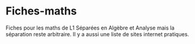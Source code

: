 # Fiches-maths
Fiches pour les maths de L1
Séparées en Algèbre et Analyse mais la séparation reste arbitraire. 
Il y a aussi une liste de sites internet pratiques.
